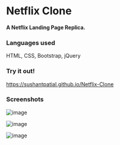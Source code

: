 # Netflix Clone

<b>A Netflix Landing Page Replica.</b>

### Languages used
HTML, CSS, Bootstrap, jQuery
<br>

### Try it out!
https://sushantpatial.github.io/Netflix-Clone

### Screenshots
![image](https://user-images.githubusercontent.com/84243683/129454795-74d1448e-2d70-4a7f-8e1e-86741d4ea79d.png)

![image](https://user-images.githubusercontent.com/84243683/129454805-99ac3b53-93ca-45c4-b795-e134d2c8dc78.png)

![image](https://user-images.githubusercontent.com/84243683/129454815-d8bd5fa5-8408-4da8-b7fd-f87bb822bbbe.png)
